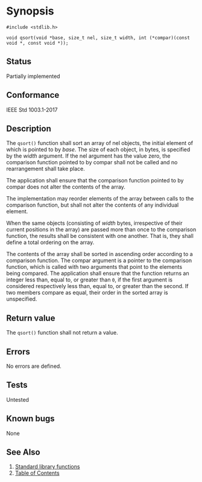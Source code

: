 # Synopsis

`#include <stdlib.h>`

`void qsort(void *base, size_t nel, size_t width, int (*compar)(const void *, const void *));`

## Status

Partially implemented

## Conformance

IEEE Std 1003.1-2017

## Description

The `qsort()` function shall sort an array of nel objects, the initial element of which is pointed to by _base_.
The size of each object, in bytes, is specified by the _width_ argument. If the nel argument has the value zero,
the comparison function pointed to by compar shall not be called and no rearrangement shall take place.

The application shall ensure that the comparison function pointed to by compar does not alter the contents of the array.

The implementation may reorder elements of the array between calls to the comparison function, but shall not alter the
contents of any individual element.

When the same objects (consisting of _width_ bytes, irrespective of their current positions in the array) are passed
more than once to the comparison function, the results shall be consistent with one another. That is, they shall
define a total ordering on the array.

The contents of the array shall be sorted in ascending order according to a comparison function. The compar argument is
a pointer to the comparison function, which is called with two arguments that point to the elements being compared. The
application shall ensure that the function returns an integer less than, equal to, or greater than `0`, if the first
argument is considered respectively less than, equal to, or greater than the second. If two members compare as equal,
their order in the sorted array is unspecified.

## Return value

The `qsort()` function shall not return a value.

## Errors

No errors are defined.

## Tests

Untested

## Known bugs

None

## See Also

1. [Standard library functions](../README.md)
2. [Table of Contents](../../../README.md)
